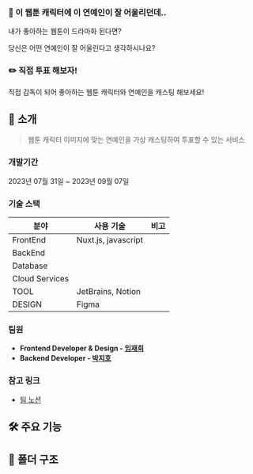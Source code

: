 ### 💭 이 웹툰 캐릭터에 이 연예인이 잘 어울리던데..

내가 좋아하는 웹툰이 드라마화 된다면?

당신은 어떤 연예인이 잘 어울린다고 생각하시나요?

### ✏️ 직접 투표 해보자!

직접 감독이 되어 좋아하는 웹툰 캐릭터와 연예인을 캐스팅 해보세요!

## 📃 소개

> 웹툰 캐릭터 이미지에 맞는 연예인을 가상 캐스팅하여 투표할 수 있는 서비스

### 개발기간

2023년 07월 31일 ~ 2023년 09월 07일

### 기술 스택

| 분야           | 사용 기술           | 비고 |
| -------------- | ------------------- | ---- |
| FrontEnd       | Nuxt.js, javascript |
| BackEnd        |                     |
| Database       |                     |
| Cloud Services |                     |
| TOOL           | JetBrains, Notion   |
| DESIGN         | Figma               |

### 팀원

- **Frontend Developer & Design - [임재희](https://github.com/limjaehee)**
- **Backend Developer - [박지호](https://github.com/Binjiho)**

### 참고 링크

- [팀 노션](https://www.notion.so/a4f860882cc146698d15c5751a4a4978?v=6658d070136b4066bd3f4febaf624ab1&pvs=4)

## 🛠️ 주요 기능

## 📂 폴더 구조
